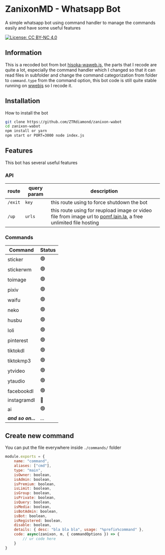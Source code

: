 
# ZanixonMD - Whatsapp Bot

A simple whatsapp bot using command handler to manage the commands easily and have some useful features

[![License: CC BY-NC 4.0](https://img.shields.io/badge/License-CC_BY--NC_4.0-lightgrey.svg)](https://creativecommons.org/licenses/by-nc/4.0/)


## Information

This is a recoded bot from bot [hisoka-waweb.js](https://github.com/Hisoka-Morrou/hisoka-waweb.js), the parts that I recode are quite a lot, especially the command handler which I changed so that it can read files in subfolder and change the command categorization from folder to `command.type` from the command option, this bot code is still quite stable running on [wwebjs](https://github.com/pedroslopez/whatsapp-web.js) so I recode it.
## Installation

How to install the bot

```bash
git clone https://github.com/ZTRdiamond/zanixon-wabot
cd zanixon-wabot
npm install or yarn
npm start or PORT=3000 node index.js
```
    
## Features

This bot has several useful features

### API
|route|query param|description|
|---|---|---|
|`/exit`|`key`|this route using to force shutdown the bot|
|`/up`|`urls`|this route using for reupload image or video file from image url to [pomf.lain.la](https://pomf.lain.la), a free unlimited file hosting|

### Commands
|Command|Status|
|---|---|
|sticker|🟢|
|stickerwm|🟢|
|toimage|🟢|
|pixiv|🟢|
|waifu|🟢|
|neko|🟢|
|husbu|🟢|
|loli|🟢|
|pinterest|🟢|
|tiktokdl|🟢|
|tiktokmp3|🟢|
|ytvideo|🟢|
|ytaudio|🟢|
|facebookdl|🟢|
|instagramdl|🔴|
|ai|🟢|
| ***and so on...*** |...|

## Create new command

You can put the file everywhere inside `./commands/` folder

```javascript
module.exports = {
    name: "command",
    aliases: ["cmd"],
    type: "main",
    isOwner: boolean,
    isAdmin: boolean,
    isPremium: boolean,
    isLimit: boolean,
    isGroup: boolean,
    isPrivate: boolean,
    isQuery: boolean,
    isMedia: boolean,
    isBotAdmin: boolean,
    isBot: boolean,
    isRegistered: boolean,
    disable: boolean,
    details: { desc: "bla bla bla", usage: "%prefix%command" },
    code: async(zanixon, m, { commandOptions }) => {
        // ur code here
    }
}
```

